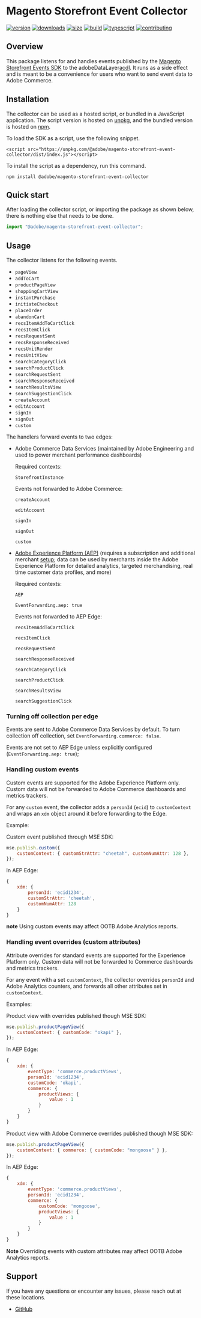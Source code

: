 # Magento Storefront Event Collector

[![version][version-badge]][npm]
[![downloads][downloads-badge]][npm]
[![size][size-badge]][bundlephobia]
[![build][build-badge]][actions]
[![typescript][typescript-badge]][typescript]
[![contributing][contributing-badge]][contributing]

## Overview

This package listens for and handles events published by the [Magento Storefront Events SDK][sdk] to the adobeDataLayer[acdl]. It runs as a side effect and is meant to be a convenience for users who want to send event data to Adobe Commerce.

## Installation

The collector can be used as a hosted script, or bundled in a JavaScript application. The script version is hosted on [unpkg][unpkg], and the bundled version is hosted on [npm][npm].

To load the SDK as a script, use the following snippet.

```
<script src="https://unpkg.com/@adobe/magento-storefront-event-collector/dist/index.js"></script>
```

To install the script as a dependency, run this command.

```shell
npm install @adobe/magento-storefront-event-collector
```

## Quick start

After loading the collector script, or importing the package as shown below, there is nothing else that needs to be done.

```javascript
import "@adobe/magento-storefront-event-collector";
```

## Usage

The collector listens for the following events.

-   `pageView`
-   `addToCart`
-   `productPageView`
-   `shoppingCartView`
-   `instantPurchase`
-   `initiateCheckout`
-   `placeOrder`
-   `abandonCart`
-   `recsItemAddToCartClick`
-   `recsItemClick`
-   `recsRequestSent`
-   `recsResponseReceived`
-   `recsUnitRender`
-   `recsUnitView`
-   `searchCategoryClick`
-   `searchProductClick`
-   `searchRequestSent`
-   `searchResponseReceived`
-   `searchResultsView`
-   `searchSuggestionClick`
-   `createAccount`
-   `editAccount`
-   `signIn`
-   `signOut`
-   `custom`

The handlers forward events to two edges:

-   Adobe Commerce Data Services (maintained by Adobe Engineering and used to power merchant performance dashboards)

    Required contexts:

    `StorefrontInstance`

    Events not forwarded to Adobe Commerce:

    `createAccount`

    `editAccount`

    `signIn`

    `signOut`

    `custom`

-   [Adobe Experience Platform (AEP)](https://business.adobe.com/products/experience-platform/adobe-experience-platform.html) (requires a subscription and additional merchant [setup](https://experienceleague.adobe.com/docs/experience-platform/edge/fundamentals/datastreams.html?lang=en); data can be used by merchants inside the Adobe Experience Platform for detailed analytics, targeted merchandising, real time customer data profiles, and more)

    Required contexts:

    `AEP`

    `EventForwarding.aep: true`

    Events not forwarded to AEP Edge:

    `recsItemAddToCartClick`

    `recsItemClick`

    `recsRequestSent`

    `searchResponseReceived`

    `searchCategoryClick`

    `searchProductClick`

    `searchResultsView`

    `searchSuggestionClick`

### Turning off collection per edge

Events are sent to Adobe Commerce Data Services by default. To turn collection off collection, set `EventForwarding.commerce: false`.

Events are not set to AEP Edge unless explicitly configured (`EventForwarding.aep: true`);

### Handling custom events

Custom events are supported for the Adobe Experience Platform only. Custom data will not be forwarded to Adobe Commerce dashboards and metrics trackers.

For any `custom` event, the collector adds a `personId` (`ecid`) to `customContext` and wraps an `xdm` object around it before forwarding to the Edge.

Example:

Custom event published through MSE SDK:

```javascript
mse.publish.custom({
    customContext: { customStrAttr: "cheetah", customNumAttr: 128 },
});
```

In AEP Edge:

```javascript
{
    xdm: {
        personId: 'ecid1234',
        customStrAttr: 'cheetah',
        customNumAttr: 128
    }
}
```

**note** Using custom events may affect OOTB Adobe Analytics reports.

### Handling event overrides (custom attributes)

Attribute overrides for standard events are supported for the Experience Platform only. Custom data will not be forwarded to Commerce dashboards and metrics trackers.

For any event with a set `customContext`, the collector overrides `personId` and Adobe Analytics counters, and forwards all other attributes set in `customContext`.

Examples:

Product view with overrides published though MSE SDK:

```javascript
mse.publish.productPageView({
    customContext: { customCode: "okapi" },
});
```

In AEP Edge:

```javascript
{
    xdm: {
        eventType: 'commerce.productViews',
        personId: 'ecid1234',
        customCode: 'okapi',
        commerce: {
            productViews: {
                value : 1
            }
        }
    }
}
```

Product view with Adobe Commerce overrides published though MSE SDK:

```javascript
mse.publish.productPageView({
    customContext: { commerce: { customCode: "mongoose" } },
});
```

In AEP Edge:

```javascript
{
    xdm: {
        eventType: 'commerce.productViews',
        personId: 'ecid1234',
        commerce: {
            customCode: 'mongoose',
            productViews: {
                value : 1
            }
        }
    }
}
```

**Note** Overriding events with custom attributes may affect OOTB Adobe Analytics reports.

## Support

If you have any questions or encounter any issues, please reach out at these locations.

-   [GitHub][issues]

[npm]: https://npmjs.com/package/@adobe/magento-storefront-event-collector
[version-badge]: https://img.shields.io/npm/v/@adobe/magento-storefront-event-collector.svg?style=flat-square
[downloads-badge]: https://img.shields.io/npm/dt/@adobe/magento-storefront-event-collector?style=flat-square
[bundlephobia]: https://bundlephobia.com/result?p=@adobe/magento-storefront-event-collector
[size-badge]: https://img.shields.io/bundlephobia/minzip/@adobe/magento-storefront-event-collector?style=flat-square
[actions]: https://github.com/adobe/magento-storefront-event-collector/actions
[build-badge]: https://img.shields.io/github/workflow/status/adobe/magento-storefront-event-collector/publish-latest?style=flat-square
[typescript]: https://typescriptlang.org/dt/search?search=%40adobe%2Fmagento-storefront-event-collector
[typescript-badge]: https://img.shields.io/npm/types/@adobe/magento-storefront-event-collector?style=flat-square
[contributing]: https://github.com/adobe/magento-storefront-event-collector/blob/main/.github/CONTRIBUTING.md
[contributing-badge]: https://img.shields.io/badge/PRs-welcome-success?style=flat-square
[sdk]: https://npmjs.com/package/@adobe/magento-storefront-events-sdk
[acdl]: https://github.com/adobe/adobe-client-data-layer
[unpkg]: https://unpkg.com/@adobe/magento-storefront-event-collector/dist/index.js
[npm]: https://npmjs.com/package/@adobe/magento-storefront-event-collector
[issues]: https://github.com/adobe/magento-storefront-event-collector/issues
